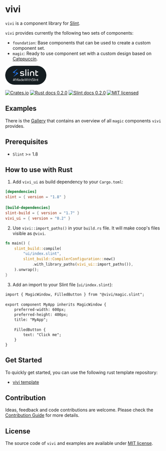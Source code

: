 <!--
SPDX-FileCopyrightText: 2024 vivi developers <vivi-ui@tuta.io>
SPDX-License-Identifier: MIT
-->

# vivi

`vivi` is a component library for [Slint](https://slint.dev/).

`vivi` provides currently the following two sets of components:

- `foundation`: Base components that can be used to create a custom component set.
- `magic`: Ready to use component set with a custom design based on [Catppuccin](https://github.com/catppuccin/catppuccin).

<a href="https://slint.dev">
    <img alt="#MadeWithSlint" src="https://raw.githubusercontent.com/slint-ui/slint/master/logo//MadeWithSlint-logo-light.svg" height="60">
</a>

[![Crates.io](https://img.shields.io/crates/v/vivi)](https://crates.io/crates/vivi_ui)
[![Rust docs 0.2.0](https://img.shields.io/badge/docs.rust-v0.2.0-orange.svg)](https://vivi-ui.codeberg.page/@main/vivi/0.2.0/docs/rust/vivi_ui)
[![Slint docs 0.2.0](https://img.shields.io/badge/docs.slint-0.2.0-blue.svg)](https://vivi-ui.codeberg.page/@main/vivi/0.2.0/docs/slint/)
[![MIT licensed](https://img.shields.io/badge/license-MIT-blue.svg)](../LICENSES/MIT.txt)

## Examples

There is the [Gallery](../examples/gallery) that contains an overview of all `magic` components `vivi` provides.

## Prerequisites

- `Slint` >= 1.8

## How to use with Rust

1. Add `vivi_ui` as build dependency to your `Cargo.toml`:

```toml
[dependencies]
slint = { version = "1.8" }

[build-dependencies]
slint-build = { version = "1.7" }
vivi_ui = { version = "0.2" }
```

2. Use `vivi::import_paths()` in your `build.rs` file. It will make coop's files visible as `@vivi`.

```rust
fn main() {
    slint_build::compile(
        "ui/index.slint",
        slint_build::CompilerConfiguration::new()
            .with_library_paths(vivi_ui::import_paths()),
    ).unwrap();
}
```

3. Add an import to your Slint file (`ui/index.slint`):

```slint
import { MagicWindow, FilledButton } from "@vivi/magic.slint";

export component MyApp inherits MagicWindow {
    preferred-width: 600px;
    preferred-height: 400px;
    title: "MyApp";

    FilledButton {
        text: "Click me";
    }
}
```

## Get Started

To quickly get started, you can use the following rust template repository:

- [vivi template](https://app.radicle.xyz/nodes/ash.radicle.garden/rad:z3xAtPtoBbxAza3RRJDqaNHVzju9v)

## Contribution

Ideas, feedback and code contributions are welcome. Please check the [Contribution Guide](https://app.radicle.xyz/nodes/seed.radicle.garden/rad:z3oxAZSLcyXgpa7fcvgtueF49jHpH/tree/CONTRIBUTING.md) for more details.

## License

The source code of `vivi` and examples are available under [MIT license](../LICENSES/MIT.txt).
